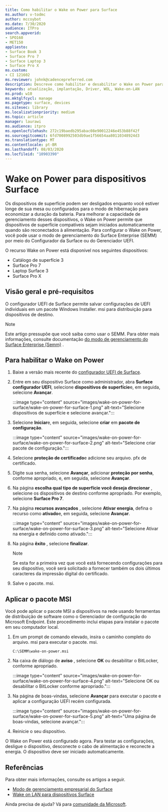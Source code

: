 ```yaml
---
title: Como habilitar o Wake on Power para Surface
ms.author: v-todmc
author: mccoybot
ms.date: 7/30/2020
audience: ITPro
search.appverid:
- SPO160
- MET150
appliesto:
- Surface Book 3
- Surface Pro 7
- Surface Laptop 3
- Surface Pro X
ms.custom:
- CI 121602
ms.reviewer: johnk@cadencepreferred.com
description: Descreve como habilitar e desabilitar o Wake on Power para dispositivos Surface.
keywords: atualização, implantação, Driver, WOL, Wake-on-LAN
ms.prod: w10
ms.mktglfcycl: manage
ms.pagetype: surface, devices
ms.sitesec: library
ms.localizationpriority: medium
ms.topic: article
manager: laurawi
ms.audience: itpro
ms.openlocfilehash: 272c19baedb295abac08e90012246e453b88f42f
ms.sourcegitcommit: 6fd7008992503db9ae1f56654aa80110348924d3
ms.translationtype: MT
ms.contentlocale: pt-BR
ms.lasthandoff: 08/03/2020
ms.locfileid: "10903390"
---
```

# Wake on Power para dispositivos Surface

Os dispositivos de superfície podem ser desligados enquanto você estiver longe de sua mesa ou configurados para o modo de hibernação para economizar a duração da bateria. Para melhorar a capacidade de gerenciamento desses dispositivos, o Wake on Power permite que dispositivos de superfície compatíveis sejam iniciados automaticamente quando são reconectados à alimentação. Para configurar o Wake on Power, você pode usar o modo de gerenciamento do Surface Enterprise (SEMM) por meio do Configurador da Surface ou do Gerenciador UEFI.

O recurso Wake on Power está disponível nos seguintes dispositivos:

- Catálogo de superfície 3
- Surface Pro 7
- Laptop Surface 3
- Surface Pro X 

## Visão geral e pré-requisitos

O configurador UEFI de Surface permite salvar configurações de UEFI individuais em um pacote Windows Installer. msi para distribuição para dispositivos de destino. 

> [!NOTE]
> Este artigo pressupõe que você saiba como usar o SEMM. Para obter mais informações, consulte documentação [do modo de gerenciamento do Surface Enterprise (Semm)](surface-enterprise-management-mode.md) .

## Para habilitar o Wake on Power

1.  Baixe a versão mais recente do [configurador UEFI de Surface](https://www.microsoft.com/download/confirmation.aspx?id=46703).
2.  Entre em seu dispositivo Surface como administrador, abra **Surface configurador UEFI**, selecione **dispositivos de superfície**e, em seguida, selecione **Avançar**.

    :::image type="content" source="images/wake-on-power-for-surface/wake-on-power-for-surface-1.png" alt-text="Selecione dispositivos de superfície e selecione avançar.":::
3.  Selecione **Iniciar**e, em seguida, selecione **criar** em **pacote de configuração**.

    :::image type="content" source="images/wake-on-power-for-surface/wake-on-power-for-surface-2.png" alt-text="Selecione criar pacote de configuração.":::
4.  Selecione **proteção de certificado**e adicione seu arquivo. pfx de certificado. 
5. Digite sua senha, selecione **Avançar**, adicionar **proteção por senha**, conforme apropriado, e, em seguida, selecione **Avançar**.
6.  Na página **escolha qual tipo de superfície você deseja direcionar** , selecione os dispositivos de destino conforme apropriado. Por exemplo, selecione **Surface Pro 7**.
7.  Na página **recursos avançados** , selecione **Ativar energia**, defina o recurso como **ativado**e, em seguida, selecione **Avançar**.

    :::image type="content" source="images/wake-on-power-for-surface/wake-on-power-for-surface-3.png" alt-text="Selecione Ativar na energia e definido como ativado."::: 
8.  Na página **êxito** , selecione **finalizar**.

    > [!NOTE]
    > Se esta for a primeira vez que você está fornecendo configurações para seu dispositivo, você será solicitado a fornecer também os dois últimos caracteres da impressão digital do certificado. 
9.  Salve o pacote. msi. 

## Aplicar o pacote MSI 

Você pode aplicar o pacote MSI a dispositivos na rede usando ferramentas de distribuição de software como o Gerenciador de configuração do Microsoft Endpoint. Este procedimento inclui etapas para instalar o pacote em seu computador local. 

1.  Em um prompt de comando elevado, insira o caminho completo do arquivo. msi para executar o pacote. msi. 

    ```
    C:\SEMM\wake-on-power.msi 
    ```

2.  Na caixa de diálogo de **aviso** , selecione **OK** ou desabilitar o BitLocker, conforme apropriado.

    :::image type="content" source="images/wake-on-power-for-surface/wake-on-power-for-surface-4.png" alt-text="Selecione OK ou desabilitar o BitLocker conforme apropriado.":::
3.  Na página de boas-vindas, selecione **Avançar** para executar o pacote e aplicar a configuração UEFI recém configurada.

    :::image type="content" source="images/wake-on-power-for-surface/wake-on-power-for-surface-5.png" alt-text="Uma página de boas-vindas, selecione avançar.":::
4.  Reinicie o seu dispositivo. 

O Wake on Power está configurado agora. Para testar as configurações, desligue o dispositivo, desconecte o cabo de alimentação e reconecte a energia. O dispositivo deve ser iniciado automaticamente. 

## Referências

Para obter mais informações, consulte os artigos a seguir. 

- [Modo de gerenciamento empresarial do Surface](surface-enterprise-management-mode.md)
- [Wake on LAN para dispositivos Surface](wake-on-lan-for-surface-devices.md)

Ainda precisa de ajuda? Vá para [comunidade da Microsoft](https://answers.microsoft.com/).